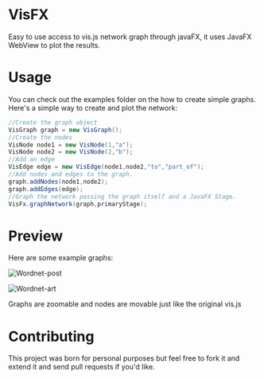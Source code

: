 # VisFX
Easy to use access to vis.js network graph through javaFX, it uses JavaFX WebView to plot the results.

# Usage

You can check out the examples folder on the how to create simple graphs. Here's a simple way to create and plot the network:
```java
//Create the graph object
VisGraph graph = new VisGraph();
//Create the nodes
VisNode node1 = new VisNode(1,"a");
VisNode node2 = new VisNode(2,"b");
//Add an edge
VisEdge edge = new VisEdge(node1,node2,"to","part_of");
//Add nodes and edges to the graph.
graph.addNodes(node1,node2);
graph.addEdges(edge);
//Graph the network passing the graph itself and a JavaFX Stage.
VisFx.graphNetwork(graph,primaryStage);
```

# Preview

Here are some example graphs:

![Wordnet-post](https://i.imgur.com/lyrL4Pe.png)

![Wordnet-art](https://i.imgur.com/WgjWLRH.png)

Graphs are zoomable and nodes are movable just like the original vis.js


# Contributing
This project was born for personal purposes but feel free to fork it and extend it and send pull requests if you'd like.
